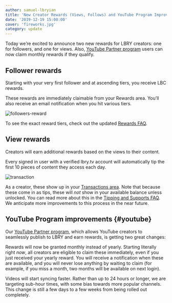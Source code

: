 ```yaml
---
author: samuel-lbryian
title: 'New Creator Rewards (Views, Follows) and YouTube Program Improvements'
date: '2019-12-19 15:00:00'
cover: 'fireworks.jpg'
category: update
---
```


Today we’re excited to announce two new rewards for LBRY creators: one for followers, and one for views. Also, [YouTube Partner program](#youtube) users can now claim monthly rewards if they qualify.

## Follower rewards
Starting with your very first follower and at ascending tiers, you receive LBC rewards.

These rewards are immediately claimable from your Rewards area. You’ll also receive an email notification when you hit various tiers.

![followers-reward](https://spee.ch/@lbrynews:0/followers-lbry.png)

To see the exact reward tiers, check out the updated [Rewards FAQ](https://lbry.com/faq/rewards#followers).

## View rewards
Creators will earn additional rewards based on the views to their content.

Every signed in user with a verified lbry.tv account will automatically tip the first 10 pieces of content they access each day. 

![transaction](https://spee.ch/@lbrynews:0/tips-lbry.png)

As a creator, these show up in your [Transactions area](https://lbry.tv/$/transactions). Note that because these come in as tips, these will *not* show in your available balance unless unlocked. You can read more about this in the [Tipping and Supports FAQ](https://lbry.com/faq/tipping). We anticipate more improvements to this process in the near future.

## YouTube Program improvements {#youtube}
Our [YouTube Partner program](https://lbry.com/youtube), which allows YouTube creators to seamlessly publish to LBRY and earn rewards, is getting two great changes:

Rewards will now be granted monthly instead of yearly. Starting literally right *now*, all creators are eligible to claim these immediately, even if you just received your yearly reward. You will receive a notification when these are available, and you will never lose anything by waiting to claim (for example, if you miss a month, two months will be available on next login).

Videos will start syncing faster. Rather than up to 24 hours or longer, we are targeting sub-hour times, with some bias towards more popular channels. This change is still a few days to a few weeks from being rolled out completely.

